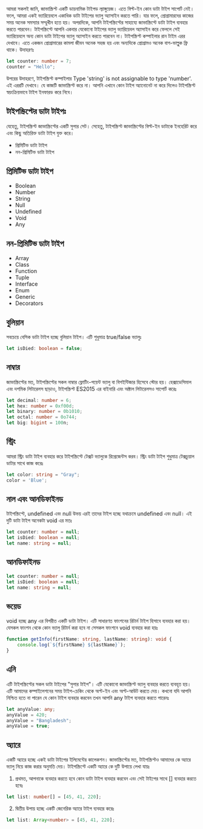 আমরা সকলই জানি, জাভাস্ক্রিপ্ট একটি ডায়নামিক টাইপড ল্যাঙ্গুয়েজ। এতে বিল্ট-ইন কোন ডাটা টাইপ সাপোর্ট নেই। ফলে, আমরা একই ভ্যারিয়েবলে একাধিক ডাটা টাইপের ভ্যালু অ্যাসাইন করতে পারি। যার ফলে, প্রোগ্রামারদের কাজের সময় অনেক সমস্যার সম্মুখীন হতে হয়। অপরদিকে, আপনি টাইপস্ক্রিপ্টের সাহায্যে জাভাস্ক্রিপ্টে ডাটা টাইপ ব্যবহার করতে পারবেন। টাইপস্ক্রিপ্টে আপনি একবার যেকোনো টাইপের ভ্যালু ভ্যারিয়েবল অ্যাসাইন করে ফেললে সেই ভ্যারিয়েবলে অন্য কোন ডাটা টাইপের ভ্যালু অ্যাসাইন করতে পারবেন না। টাইপস্ক্রিপ্ট কম্পাইলার রান টাইম এরর দেখাবে। এতে একজন প্রোগ্রামারের কামলা জীবন অনেক সহজ হয় এবং অন্যদিকে প্রোগ্রামও অনেক বাগ-ভাল্লুক ফ্রি থাকে। উদাহরণঃ

```ts
let counter: number = 7;
counter = "Hello";
```

উপরের উদাহরণে, টাইপস্ক্রিপ্ট কম্পাইলার Type 'string' is not assignable to type 'number'. এই এররটি দেখাবে। যে কাজটি জাভাস্ক্রিপ্ট করে না। আপনি এখানে কোন টাইপ অ্যানোনেট না করে দিলেও টাইপস্ক্রিপ্ট স্বয়ংক্রিয়ভাবে টাইপ ইনফারড করে নিবে।

## টাইপস্ক্রিপ্টের ডাটা টাইপঃ
যেহেতু, টাইপস্ক্রিপ্ট জাভাস্ক্রিপ্টের একটি সুপার সেট। সেহেতু, টাইপস্ক্রিপ্ট জাভাস্ক্রিপ্টের বিল্ট-ইন ডাটাকে ইনহেরিট করে এবং কিছু অতিরিক্ত ডাটা টাইপ যুক্ত করে।

- প্রিমিটিভ ডাটা টাইপ
- নন-প্রিমিটিভ ডাটা টাইপ

## প্রিমিটিভ ডাটা টাইপ
- Boolean
- Number
- String
- Null
- Undefined
- Void
- Any

## নন-প্রিমিটিভ ডাটা টাইপ
- Array
- Class
- Function
- Tuple
- Interface
- Enum
- Generic
- Decorators

## বুলিয়ান
সবচেয়ে বেসিক ডাটা টাইপ হচ্ছে বুলিয়ান টাইপ। এটি শুধুমাত্র true/false ভ্যালুঃ

```ts
let isDied: boolean = false;
```

## নাম্বার
জাভাস্ক্রিপ্টের মত, টাইপস্ক্রিপ্টের সকল নাম্বার ফ্লোটিং-পয়েন্ট ভ্যালু বা বিগইন্টিজার হিসেবে স্টোর হয়। হেক্সাডেসিমাল এবং দশমিক লিটারেলস ছাড়াও, টাইপস্ক্রিপ্ট ES2015 এর বাইনারি এবং অক্টাল লিটারেলসও সাপোর্ট করেঃ

```ts
let decimal: number = 6;
let hex: number = 0xf00d;
let binary: number = 0b1010;
let octal: number = 0o744;
let big: bigint = 100n;
```

## স্ট্রিং
আমরা স্ট্রিং ডাটা টাইপ ব্যবহার করে টাইপস্ক্রিপ্টে টেক্সট ভ্যালুকে রিপ্রেজেন্টস করব। স্ট্রিং ডাটা টাইপ শুধুমাত্র টেক্সচুয়াল ডাটার সাথে কাজ করেঃ

```ts
let color: string = "Gray";
color = 'Blue';
```

## নাল এবং আনডিফাইনড
টাইপস্ক্রিপ্টে, undefined এবং null উভয় এরই তাদের টাইপ হচ্ছে যথাক্রমে undefined এবং null। এই দুটি ডাটা টাইপ অনেকটা void এর মতঃ

```ts
let counter: number = null;
let isDied: boolean = null;
let name: string = null;
```

## আনডিফাইনড
```ts
let counter: number = null;
let isDied: boolean = null;
let name: string = null;
```

## ভয়েড
void হচ্ছে any এর বিপরীত একটি ডাটা টাইপ। এটি সাধারণত ফাংশনের রিটার্ন টাইপ হিসাবে ব্যবহার করা হয়। যেসকল ফাংশন থেকে কোন ভ্যালু রিটার্ন করা হবে না সেসকল ফাংশনে void ব্যবহার করা হয়ঃ

```ts
function getInfo(firstName: string, lastName: string): void {
    console.log(`${firstName} ${lastName}`);
}
```

## এনি
এটি টাইপস্ক্রিপ্টের সকল ডাটা টাইপের "সুপার টাইপ"। এটি যেকোনো জাভাস্ক্রিপ্ট ভ্যালু ব্যবহার করতে ব্যবহৃত হয়। এটি আমাদের কম্পাইলেশনের সময় টাইপ-চেকিং থেকে অপ্ট-ইন এবং অপ্ট-আউট করতে দেয়। কখনো যদি আপনি নিশ্চিত হতে না পারেন যে কোন টাইপ ব্যবহার করবেন তখন আপনি any টাইপ ব্যবহার করতে পারেনঃ

```ts
let anyValue: any;
anyValue = 420;
anyValue = "Bangladesh";
anyValue = true;
```

## অ্যারে
একটি অ্যারে হচ্ছে একই ডাটা টাইপের ইলিমেন্টের কালেকশন। জাভাস্ক্রিপ্টের মত, টাইপস্ক্রিপ্টও আমাদের কে অ্যারে ভ্যালু নিয়ে কাজ করার অনুমতি দেয়। টাইপস্ক্রিপ্টে একটি অ্যারে কে দুটি উপায়ে লেখা যায়ঃ

1. প্রথমত, আপনাকে ব্যবহার করতে হবে কোন ডাটা টাইপ ব্যবহার করবেন এবং সেই টাইপের সাথে [] ব্যবহার করতে হবেঃ

```ts
let list: number[] = [45, 41, 220];
```

2. দ্বিতীয় উপায় হচ্ছে একটি জেনেরিক অ্যারে টাইপ ব্যবহার করেঃ

```ts
let list: Array<number> = [45, 41, 220];
```